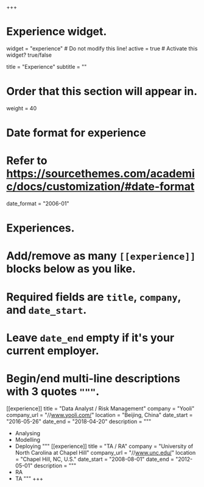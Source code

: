 +++
# Experience widget.
widget = "experience"  # Do not modify this line!
active = true  # Activate this widget? true/false

title = "Experience"
subtitle = ""

# Order that this section will appear in.
weight = 40

# Date format for experience
#   Refer to https://sourcethemes.com/academic/docs/customization/#date-format
date_format = "2006-01"

# Experiences.
#   Add/remove as many `[[experience]]` blocks below as you like.
#   Required fields are `title`, `company`, and `date_start`.
#   Leave `date_end` empty if it's your current employer.
#   Begin/end multi-line descriptions with 3 quotes `"""`.


[[experience]]
  title = "Data Analyst / Risk Management"
  company = "Yooli"
  company_url = "//www.yooli.com/"
  location = "Beijing, China"
  date_start = "2016-05-26"
  date_end = "2018-04-20"
  description = """
  * Analysing
  * Modelling
  * Deploying
  """
[[experience]]
  title = "TA / RA"
  company = "University of North Carolina at Chapel Hill"
  company_url = "//www.unc.edu/"
  location = "Chapel Hill, NC, U.S."
  date_start = "2008-08-01"
  date_end = "2012-05-01"
  description = """
  * RA
  * TA
  """
+++
